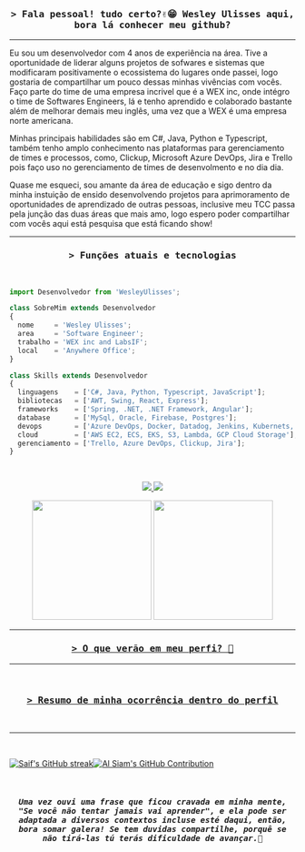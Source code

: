 <!--Titulo -->
<h3 align="center">
        <samp>&gt; Fala pessoal! tudo certo?✌️😁 Wesley Ulisses aqui, bora lá conhecer meu github?
        </samp>
</h3>


____________________________________________________________________________________________________________________________________________________
Eu sou um desenvolvedor com 4 anos de experiência na área. Tive a oportunidade de liderar alguns projetos de sofwares e sistemas que modificaram positivamente o ecossistema do lugares onde passei, logo gostaria de compartilhar um pouco dessas minhas vivências com vocês. Faço parte do time de uma empresa incrivel que é a WEX inc, onde intégro o time de Softwares Engineers, lá e tenho aprendido e colaborado bastante além de melhorar demais meu inglês, uma vez que a WEX é uma empresa norte americana.

Minhas principais habilidades são em C#, Java, Python e Typescript, também tenho amplo conhecimento nas plataformas para gerenciamento de times e processos, como, Clickup, Microsoft Azure DevOps, Jira e Trello pois faço uso no gerenciamento de times de desenvolmento e no dia dia.

Quase me esqueci, sou amante da área de educação e sigo dentro da minha instuição de ensido desenvolvendo projetos para aprimoramento de oportunidades de aprendizado de outras pessoas, inclusive meu TCC passa pela junção das duas áreas que mais amo, logo espero poder compartilhar com vocês aqui está pesquisa que está ficando show!
____________________________________________________________________________________________________________________________________________________

<!--Titulo -->
<h3 align="center">
        <samp>&gt; Funções atuais e tecnologias
        </samp>
</h3>
<br/>

```js
import Desenvolvedor from 'WesleyUlisses';

class SobreMim extends Desenvolvedor
{
  nome     = 'Wesley Ulisses';
  area     = 'Software Engineer';
  trabalho = 'WEX inc and LabsIF';
  local    = 'Anywhere Office';
}

class Skills extends Desenvolvedor
{
  linguagens    = ['C#, Java, Python, Typescript, JavaScript'];
  bibliotecas   = ['AWT, Swing, React, Express'];
  frameworks    = ['Spring, .NET, .NET Framework, Angular'];
  database      = ['MySql, Oracle, Firebase, Postgres'];
  devops        = ['Azure DevOps, Docker, Datadog, Jenkins, Kubernets, RPA Automation'];
  cloud         = ['AWS EC2, ECS, EKS, S3, Lambda, GCP Cloud Storage'];
  gerenciamento = ['Trello, Azure DevOps, Clickup, Jira'];
}
```
<br/>

<p align="center">
  
  <a href="mailto:wesleyulisses0@gmail.com" alt="Gmail">
    <img src="https://img.shields.io/badge/-Gmail-FF0000?style=flat-square&labelColor=FF0000&logo=gmail&logoColor=white" />
  </a>


  <a href="https://www.linkedin.com/in/wesleyulisses" alt="Linkedin">
    <img src="https://img.shields.io/badge/-Linkedin-0e76a8?style=flat-square&logo=Linkedin&logoColor=white&link="https://www.linkedin.com/in/wesleyulisses"" />
  </a>

</p> 
<div>

<div align="center">
  <img height="210em" src="https://github-readme-stats.vercel.app/api/top-langs/?username=WesleyUlisses&layout=compact&langs_count=7&theme=tokyonight"/>
  <a href="https://github.com/WesleyUlisses">
  <img height="210em" src="https://github-readme-stats.vercel.app/api?username=WesleyUlisses&show_icons=true&theme=tokyonight&include_all_commits=true&count_private=true"/>
</div>
  
____________________________________________________________________________________________________________________________________________________


<!--Titulo -->
<h3 align="center">
        <samp>&gt; O que verão em meu perfi? 🤔
        </samp>
</h3> 

____________________________________________________________________________________________________________________________________________________

<!--Titulo -->       
<br/>
<h3 align="center">
        <samp>&gt; Resumo de minha ocorrência dentro do perfil
        </samp>
</h3>

<br/>
<hr/>
<br/>

<!--readme-streak-stats -->
<div style="display: flex;">
  <p align="center">
    <a href="https://github.com/WesleyUlisses">
      <img src="https://github-readme-streak-stats.herokuapp.com/?user=WesleyUlisses&theme=radical&border=7F3FBF&background=0D1117" alt="Saif's GitHub streak"/>
    </a>
  </p>

  <p align="center">
    <a href="https://github.com/WesleyUlisses">
      <img src="https://github-profile-summary-cards.vercel.app/api/cards/profile-details?username=WesleyUlisses&theme=radical" alt="Al Siam's GitHub Contribution"/>
    </a>
  </p>
        
</div>

<br/>
<h5 align="center">
        <samp> Uma vez ouvi uma frase que ficou cravada em minha mente, 
                "Se você não tentar jamais vai aprender",
                e ela pode ser adaptada a diversos contextos incluse esté daqui, então, bora somar galera! Se tem duvidas compartilhe, porquê se não tirá-las tú terás dificuldade de avançar.🫡
        </samp>
</h5>
